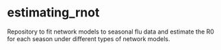 # estimating_rnot
Repository to fit network models to seasonal flu data and estimate the R0 for each season under different types of network models.
